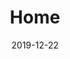---
id: "d2018967-2c23-451f-b803-545e16e60e61"
title: "Home"
date: "2019-12-22"
typingPartOne: "Hi, I’m Kevin"
contentPartOne: "Ingenious Software Engineer 👨‍💻"
contentPartTwo: "Enthusiastic Open Sourcerer 🧙"
contentPartThree: "Proud Dad of Ghost 🐶"
kevinPhoto: "../../images/profile/kevin-faveri.png"
---